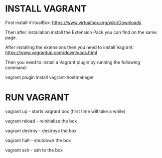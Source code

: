 INSTALL VAGRANT
==================

First install VirtualBox:
https://www.virtualbox.org/wiki/Downloads

Then after installation install the Extension Pack you can find 
on the same page.

After installing the extensions then you need to install Vagrant:
https://www.vagrantup.com/downloads.html

Then you need to install a Vagrant plugin by running the following command:

vagrant plugin install vagrant-hostmanager


RUN VAGRANT
===============

vagrant up   - starts vagrant box (first time will take a while)

vagrant reload  - reinitialize the box

vagrant destroy  - destroys the box

vagrant halt - shutdown the box

vagrant ssh - ssh to the box



